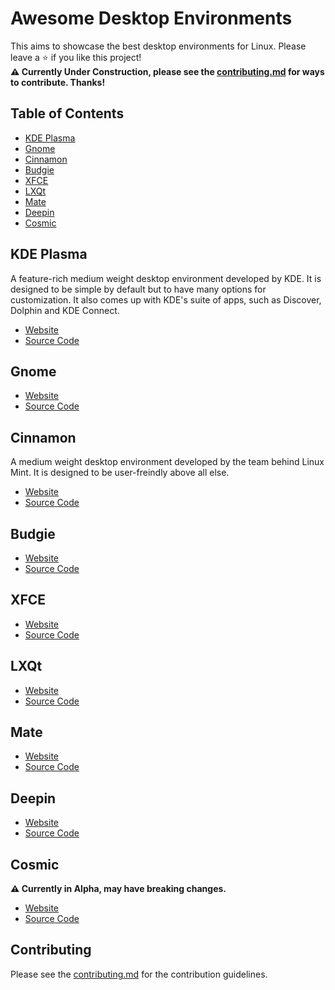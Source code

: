 # Awesome Desktop Environments
This aims to showcase the best desktop environments for Linux. Please leave a ⭐ if you like this project!  
**⚠️ Currently Under Construction, please see the [contributing.md](https://github.com/Inhishonor/awesome-desktop-environments/blob/main/contributing.md) for ways to contribute. Thanks!**
## Table of Contents
* [KDE Plasma](#kde-plasma)
* [Gnome](#gnome)
* [Cinnamon](#cinnamon)
* [Budgie](#budgie)
* [XFCE](#xfce)
* [LXQt](#lxqt)
* [Mate](#mate)
* [Deepin](#deepin)
* [Cosmic](#cosmic)
## KDE Plasma
A feature-rich medium weight desktop environment developed by KDE. It is designed to be simple by default but to have many options for customization. It also comes up with KDE's suite of apps, such as Discover, Dolphin and KDE Connect.
- [Website](https://kde.org/plasma-desktop/)
- [Source Code](https://invent.kde.org/plasma)
## Gnome
- [Website](https://www.gnome.org/)
- [Source Code](https://gitlab.gnome.org/GNOME)
## Cinnamon
A medium weight desktop environment developed by the team behind Linux Mint. It is designed to be user-freindly above all else.
- [Website](https://projects.linuxmint.com/cinnamon/)
- [Source Code](https://github.com/linuxmint/cinnamon)
## Budgie
- [Website](https://buddiesofbudgie.org/)
- [Source Code](https://github.com/BuddiesOfBudgie/budgie-desktop)
## XFCE
- [Website](https://www.xfce.org/)
- [Source Code](https://gitlab.xfce.org/xfce)
## LXQt
- [Website](https://lxqt-project.org/)
- [Source Code](https://github.com/lxqt/lxqt)
## Mate
- [Website](https://mate-desktop.com/)
- [Source Code](https://github.com/mate-desktop)
## Deepin
- [Website](https://www.deepin.org/en/dde/)
- [Source Code]()
## Cosmic
**⚠️ Currently in Alpha, may have breaking changes.**
- [Website](https://system76.com/cosmic/.)
- [Source Code](https://github.com/pop-os/cosmic-epoch)
## Contributing
Please see the [contributing.md](https://github.com/Inhishonor/awesome-desktop-environments/blob/main/contributing.md) for the contribution guidelines.
